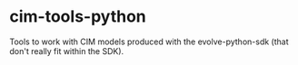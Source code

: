 # cim-tools-python
Tools to work with CIM models produced with the evolve-python-sdk (that don't really fit within the SDK).
